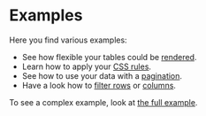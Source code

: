 # Examples

Here you find various examples:

- See how flexible your tables could be [rendered](rendering/README.md).
- Learn how to apply your [CSS rules](theming/README.md).
- See how to use your data with a [pagination](pagination/README.md).
- Have a look how to [filter rows](filter/README.md) or [columns](column-filter/README.md).

To see a complex example, look at [the full example](full/README.md). 